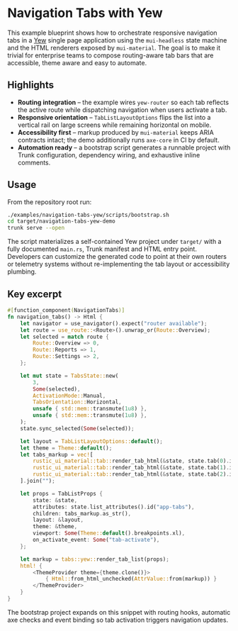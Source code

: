 # Navigation Tabs with Yew

This example blueprint shows how to orchestrate responsive navigation tabs in a
[Yew](https://yew.rs/) single page application using the `mui-headless` state
machine and the HTML renderers exposed by `mui-material`. The goal is to make it
trivial for enterprise teams to compose routing-aware tab bars that are
accessible, theme aware and easy to automate.

## Highlights

- **Routing integration** – the example wires `yew-router` so each tab reflects
the active route while dispatching navigation when users activate a tab.
- **Responsive orientation** – `TabListLayoutOptions` flips the list into a
vertical rail on large screens while remaining horizontal on mobile.
- **Accessibility first** – markup produced by `mui-material` keeps
ARIA contracts intact; the demo additionally runs `axe-core` in CI by default.
- **Automation ready** – a bootstrap script generates a runnable project with
Trunk configuration, dependency wiring, and exhaustive inline comments.

## Usage

From the repository root run:

```bash
./examples/navigation-tabs-yew/scripts/bootstrap.sh
cd target/navigation-tabs-yew-demo
trunk serve --open
```

The script materializes a self-contained Yew project under `target/` with a
fully documented `main.rs`, Trunk manifest and HTML entry point.  Developers can
customize the generated code to point at their own routers or telemetry systems
without re-implementing the tab layout or accessibility plumbing.

## Key excerpt

```rust
#[function_component(NavigationTabs)]
fn navigation_tabs() -> Html {
    let navigator = use_navigator().expect("router available");
    let route = use_route::<Route>().unwrap_or(Route::Overview);
    let selected = match route {
        Route::Overview => 0,
        Route::Reports => 1,
        Route::Settings => 2,
    };

    let mut state = TabsState::new(
        3,
        Some(selected),
        ActivationMode::Manual,
        TabsOrientation::Horizontal,
        unsafe { std::mem::transmute(1u8) },
        unsafe { std::mem::transmute(1u8) },
    );
    state.sync_selected(Some(selected));

    let layout = TabListLayoutOptions::default();
    let theme = Theme::default();
    let tabs_markup = vec![
        rustic_ui_material::tab::render_tab_html(&state, state.tab(0).id("tab-overview").controls("panel-overview"), "Overview"),
        rustic_ui_material::tab::render_tab_html(&state, state.tab(1).id("tab-reports").controls("panel-reports"), "Reports"),
        rustic_ui_material::tab::render_tab_html(&state, state.tab(2).id("tab-settings").controls("panel-settings"), "Settings"),
    ].join("");

    let props = TabListProps {
        state: &state,
        attributes: state.list_attributes().id("app-tabs"),
        children: tabs_markup.as_str(),
        layout: &layout,
        theme: &theme,
        viewport: Some(Theme::default().breakpoints.xl),
        on_activate_event: Some("tab-activate"),
    };

    let markup = tabs::yew::render_tab_list(props);
    html! {
        <ThemeProvider theme={theme.clone()}>
            { Html::from_html_unchecked(AttrValue::from(markup)) }
        </ThemeProvider>
    }
}
```

The bootstrap project expands on this snippet with routing hooks, automatic axe
checks and event binding so tab activation triggers navigation updates.
